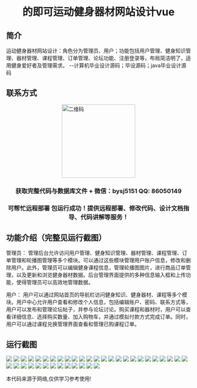 <p><h1 align="center">的即可运动健身器材网站设计vue</h1></p>

## 简介
运动健身器材网站设计：角色分为管理员、用户；功能包括用户管理、健身知识管理、器材管理、课程管理、订单管理、论坛功能、注册登录等，布局简洁明了，适用健身爱好者及管理需求。    --计算机毕业设计源码；毕设源码；java毕业设计源码


## 联系方式
<img src="https://bs-1329754181.cos.ap-shanghai.myqcloud.com/wx.jpg" alt="二维码" style="display: block; margin: 0 auto;" width="200px">
<p><h3 align="center">获取完整代码与数据库文件 + 微信：bysj5151 QQ: 86050149</h3></p>
<p><h3 align="center">可帮忙远程部署 包运行成功！提供远程部署、修改代码、设计文档指导、代码讲解等服务！</h3></p>

## 功能介绍（完整见运行截图）
管理员： 管理后台允许访问用户管理、健身知识管理、器材管理、课程管理、订单管理和轮播图管理等多个模块。可以通过这些模块管理用户账户信息，修改和删除用户。此外，管理员可以编辑健身课程信息，管理轮播图图片，进行商品订单管理，以及更新和浏览健身器材数据。后台管理界面提供的多种信息输入框和上传功能，使得管理员可以高效地管理数据。

用户： 用户可以通过网站首页的导航栏访问健身知识、健身器材、课程等多个模块。用户中心允许用户查看和修改个人信息，包括编辑账户、密码、联系方式等，用户可以发布和管理论坛帖子，并参与论坛讨论。购买课程和器材时，用户可以查看详细信息、选择购买数量、加入购物车，并通过模拟付款方式完成订单。同时，用户可以通过课程兑换管理界面查看和管理已购课程订单。


## 运行截图
![](https://bs-1329754181.cos.ap-shanghai.myqcloud.com/ssm/JiKeYunDongJianShuQiangGuoWu/img/001.jpg)
![](https://bs-1329754181.cos.ap-shanghai.myqcloud.com/ssm/JiKeYunDongJianShuQiangGuoWu/img/002.jpg)
![](https://bs-1329754181.cos.ap-shanghai.myqcloud.com/ssm/JiKeYunDongJianShuQiangGuoWu/img/003.jpg)
![](https://bs-1329754181.cos.ap-shanghai.myqcloud.com/ssm/JiKeYunDongJianShuQiangGuoWu/img/004.jpg)
![](https://bs-1329754181.cos.ap-shanghai.myqcloud.com/ssm/JiKeYunDongJianShuQiangGuoWu/img/005.jpg)
![](https://bs-1329754181.cos.ap-shanghai.myqcloud.com/ssm/JiKeYunDongJianShuQiangGuoWu/img/006.jpg)
![](https://bs-1329754181.cos.ap-shanghai.myqcloud.com/ssm/JiKeYunDongJianShuQiangGuoWu/img/007.jpg)
![](https://bs-1329754181.cos.ap-shanghai.myqcloud.com/ssm/JiKeYunDongJianShuQiangGuoWu/img/008.jpg)
![](https://bs-1329754181.cos.ap-shanghai.myqcloud.com/ssm/JiKeYunDongJianShuQiangGuoWu/img/009.jpg)
![](https://bs-1329754181.cos.ap-shanghai.myqcloud.com/ssm/JiKeYunDongJianShuQiangGuoWu/img/010.jpg)
![](https://bs-1329754181.cos.ap-shanghai.myqcloud.com/ssm/JiKeYunDongJianShuQiangGuoWu/img/011.jpg)
![](https://bs-1329754181.cos.ap-shanghai.myqcloud.com/ssm/JiKeYunDongJianShuQiangGuoWu/img/012.jpg)
![](https://bs-1329754181.cos.ap-shanghai.myqcloud.com/ssm/JiKeYunDongJianShuQiangGuoWu/img/013.jpg)
![](https://bs-1329754181.cos.ap-shanghai.myqcloud.com/ssm/JiKeYunDongJianShuQiangGuoWu/img/014.jpg)
![](https://bs-1329754181.cos.ap-shanghai.myqcloud.com/ssm/JiKeYunDongJianShuQiangGuoWu/img/015.jpg)
![](https://bs-1329754181.cos.ap-shanghai.myqcloud.com/ssm/JiKeYunDongJianShuQiangGuoWu/img/016.jpg)
![](https://bs-1329754181.cos.ap-shanghai.myqcloud.com/ssm/JiKeYunDongJianShuQiangGuoWu/img/017.jpg)
![](https://bs-1329754181.cos.ap-shanghai.myqcloud.com/ssm/JiKeYunDongJianShuQiangGuoWu/img/018.jpg)
![](https://bs-1329754181.cos.ap-shanghai.myqcloud.com/ssm/JiKeYunDongJianShuQiangGuoWu/img/019.jpg)
![](https://bs-1329754181.cos.ap-shanghai.myqcloud.com/ssm/JiKeYunDongJianShuQiangGuoWu/img/020.jpg)
![](https://bs-1329754181.cos.ap-shanghai.myqcloud.com/ssm/JiKeYunDongJianShuQiangGuoWu/img/021.jpg)
![](https://bs-1329754181.cos.ap-shanghai.myqcloud.com/ssm/JiKeYunDongJianShuQiangGuoWu/img/022.jpg)
![](https://bs-1329754181.cos.ap-shanghai.myqcloud.com/ssm/JiKeYunDongJianShuQiangGuoWu/img/023.jpg)
![](https://bs-1329754181.cos.ap-shanghai.myqcloud.com/ssm/JiKeYunDongJianShuQiangGuoWu/img/024.jpg)
![](https://bs-1329754181.cos.ap-shanghai.myqcloud.com/ssm/JiKeYunDongJianShuQiangGuoWu/img/025.jpg)
![](https://bs-1329754181.cos.ap-shanghai.myqcloud.com/ssm/JiKeYunDongJianShuQiangGuoWu/img/026.jpg)
![](https://bs-1329754181.cos.ap-shanghai.myqcloud.com/ssm/JiKeYunDongJianShuQiangGuoWu/img/027.jpg)
![](https://bs-1329754181.cos.ap-shanghai.myqcloud.com/ssm/JiKeYunDongJianShuQiangGuoWu/img/028.jpg)
![](https://bs-1329754181.cos.ap-shanghai.myqcloud.com/ssm/JiKeYunDongJianShuQiangGuoWu/img/029.jpg)
![](https://bs-1329754181.cos.ap-shanghai.myqcloud.com/ssm/JiKeYunDongJianShuQiangGuoWu/img/030.jpg)
![](https://bs-1329754181.cos.ap-shanghai.myqcloud.com/ssm/JiKeYunDongJianShuQiangGuoWu/img/031.jpg)
![](https://bs-1329754181.cos.ap-shanghai.myqcloud.com/ssm/JiKeYunDongJianShuQiangGuoWu/img/032.jpg)
![](https://bs-1329754181.cos.ap-shanghai.myqcloud.com/ssm/JiKeYunDongJianShuQiangGuoWu/img/033.jpg)
![](https://bs-1329754181.cos.ap-shanghai.myqcloud.com/ssm/JiKeYunDongJianShuQiangGuoWu/img/034.jpg)
![](https://bs-1329754181.cos.ap-shanghai.myqcloud.com/ssm/JiKeYunDongJianShuQiangGuoWu/img/035.jpg)
![](https://bs-1329754181.cos.ap-shanghai.myqcloud.com/ssm/JiKeYunDongJianShuQiangGuoWu/img/036.jpg)
![](https://bs-1329754181.cos.ap-shanghai.myqcloud.com/ssm/JiKeYunDongJianShuQiangGuoWu/img/037.jpg)
![](https://bs-1329754181.cos.ap-shanghai.myqcloud.com/ssm/JiKeYunDongJianShuQiangGuoWu/img/038.jpg)

<p>本代码来源于网络,仅供学习参考使用!</p>
